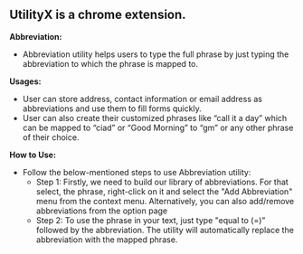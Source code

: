 ## **UtilityX is a chrome extension.**
  
**Abbreviation:**
- Abbreviation utility helps users to type the full phrase by just typing the abbreviation to which the phrase is mapped to.

**Usages:**
- User can store address, contact information or email address as abbreviations and use them to fill forms quickly.
- User can also create their customized phrases like “call it a day” which can be mapped to “ciad” or “Good Morning” to “gm” or any other phrase of their choice.

**How to Use:**
- Follow the below-mentioned steps to use Abbreviation utility:
	- Step 1: Firstly, we need to build our library of abbreviations. For that select, the phrase, right-click on it and select the "Add Abbreviation" menu from the context menu. Alternatively, you can also add/remove abbreviations from the option page
	- Step 2: To use the phrase in your text, just type "equal to (=)" followed by the abbreviation. The utility will automatically replace the abbreviation with the mapped phrase.
